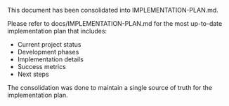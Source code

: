 This document has been consolidated into IMPLEMENTATION-PLAN.md.

Please refer to docs/IMPLEMENTATION-PLAN.md for the most up-to-date implementation plan that includes:
- Current project status
- Development phases
- Implementation details
- Success metrics
- Next steps

The consolidation was done to maintain a single source of truth for the implementation plan.
